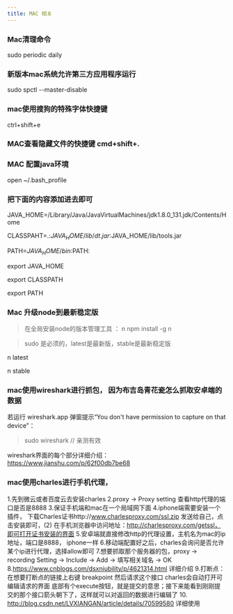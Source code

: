 ```yaml
---
title: MAC 相关
---
```


### Mac清理命令
   sudo periodic daily

### 新版本mac系统允许第三方应用程序运行
  sudo spctl --master-disable

### mac使用搜狗的特殊字体快捷键
  ctrl+shift+e

### MAC查看隐藏文件的快捷键 cmd+shift+.

### MAC 配置java环境
  open ~/.bash_profile
### 把下面的内容添加进去即可
JAVA_HOME=/Library/Java/JavaVirtualMachines/jdk1.8.0_131.jdk/Contents/Home

CLASSPAHT=.:$JAVA_HOME/lib/dt.jar:$JAVA_HOME/lib/tools.jar

PATH=$JAVA_HOME/bin:$PATH:

export JAVA_HOME

export CLASSPATH

export PATH

### Mac 升级node到最新稳定版
> 在全局安装node的版本管理工具  ： n
  npm install -g n

> sudo 是必须的，latest是最新版，stable是最新稳定版

  n latest

  n stable

### mac使用wireshark进行抓包， 因为布吉岛青花瓷怎么抓取安卓端的数据
若运行 wireshark.app 弹窗提示“You don't have permission to capture on that device”：
> sudo wireshark    // 亲测有效

wireshark界面的每个部分详细介绍： https://www.jianshu.com/p/62f00db7be68

### mac使用charles进行手机代理，
1.先到微云或者百度云去安装charles
2.proxy -> Proxy setting 查看http代理的端口是否是8888
3.保证手机端和mac在一个局域网下面
4.iphone端需要安装一个插件， 下载Charles证书http://www.charlesproxy.com/ssl.zip 发送给自己，点击安装即可，(2) 在手机浏览器中访问地址：http://charlesproxy.com/getssl，即可打开证书安装的界面
5.安卓端就直接修改http的代理设置，主机名为mac的ip地址，端口是8888， iphone一样
6.移动端配置好之后，charles会询问是否允许某个ip进行代理，选择allow即可
7.想要抓取那个服务器的包，proxy -> recording Setting -> Include -> Add -> 填写相关域名 -> OK
8.https://www.cnblogs.com/dsxniubility/p/4621314.html 详细介绍
9.打断点： 在想要打断点的链接上右键  breakpoint 然后请求这个接口 charles会自动打开可编辑请求的界面  底部有个execute按钮，就是提交的意思；接下来能看到刚刚提交的那个接口箭头朝下了，这样就可以对返回的数据进行编辑了
10.  http://blog.csdn.net/LVXIANGAN/article/details/70599580 详细使用
  